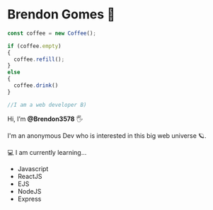 # Brendon Gomes 🚀

```js
const coffee = new Coffee();

if (coffee.empty)
{
  coffee.refill(); 
}
else
{
  coffee.drink()
}

//I am a web developer B)
```

Hi, I’m **@Brendon3578** 🖐

I'm an anonymous Dev who is interested in this big web universe 🪐.

💻 I am currently learning...

- Javascript
- ReactJS
- EJS
- NodeJS
- Express

<!---
Brendon3578/Brendon3578 is a ✨ special ✨ repository because its `README.md` (this file) appears on your GitHub profile.
You can click the Preview link to take a look at your changes.
--->
